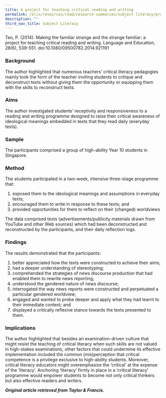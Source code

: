 ```yaml
---
title: A project for teaching critical reading and writing
permalink: /elis/resources/read/research-summaries/subject-literacy/project-teaching-critical-reading-n-writing/
description: ""
third_nav_title: Subject Literacy
---
```

Teo, P. (2014). Making the familiar strange and the strange familiar: a project for teaching critical reading and writing. Language and Education, 28(6), 539-551. doi:10.1080/09500782.2014.921191

### Background

The author highlighted that numerous teachers’ critical literacy pedagogies mainly took the form of the teacher inviting students to critique and deconstruct texts without giving them the opportunity or equipping them with the skills to reconstruct texts.  
  
### Aims

The author investigated students’ receptivity and responsiveness to a reading and writing programme designed to raise their critical awareness of ideological meanings embedded in texts that they read daily (everyday texts).  
  
### Sample

The participants comprised a group of high-ability Year 10 students in Singapore.  
  
### Method

The students participated in a two-week, intensive three-stage programme that:  
  
1. exposed them to the ideological meanings and assumptions in everyday texts;  
2. encouraged them to write in response to these texts; and  
3. provided opportunities for them to reflect on their (changed) worldviews

The data comprised texts (advertisements/publicity materials drawn from YouTube and other Web sources) which had been deconstructed and reconstructed by the participants, and their daily reflection logs.  
  
### Findings

The results demonstrated that the participants:  
  
1. better appreciated how the texts were constructed to achieve their aims;  
2. had a deeper understanding of stereotyping;  
3. comprehended the strategies of news discourse production that had enabled them to rewrite news reporting;  
4. understood the gendered nature of news discourse;  
5. interrogated the way news reports were constructed and perpetuated a particular gendered worldview;  
6. engaged and wanted to probe deeper and apply what they had learnt to their immediate context; and  
7. displayed a critically reflexive stance towards the texts presented to them.

### Implications

The author highlighted that besides an examination-driven culture that might resist the teaching of critical literacy when such skills are not valued in high-stakes examinations, other factors that could undermine its effective implementation included the common (mis)perception that critical competence is a privilege exclusive to high-ability students. Moreover, critical literacy educators might overemphasize the ‘critical’ at the expense of the ‘literacy’. Anchoring ‘literacy’ firmly in place in a ‘critical literacy’ programme would empower students to become not only critical thinkers but also effective readers and writers.  
  
_**Original article retrieved from Taylor & Francis.**_  

